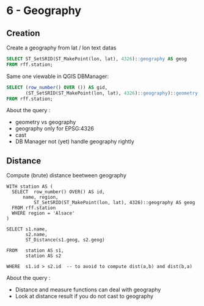 6 - Geography
=============

Creation
--------

Create a geography from lat / lon text datas 

```SQL
SELECT ST_SetSRID(ST_MakePoint(lon, lat), 4326)::geography AS geog
FROM rff.station;
```

Same one viewable in QGIS DBManager:


```SQL
SELECT (row_number() OVER ()) AS gid,
       (ST_SetSRID(ST_MakePoint(lon, lat), 4326)::geography)::geometry AS geom
FROM rff.station;
```

About the query :
- geometry vs geography
- geography only for EPSG:4326
- cast 
- DB Manager not (yet) handle geography rightly

Distance
--------

Compute (brute) distance beetween geography

```
WITH station AS (
  SELECT  row_number() OVER() AS id,
	  name, region,
          ST_SetSRID(ST_MakePoint(lon, lat), 4326)::geography AS geog
  FROM rff.station
  WHERE region = 'Alsace'
)

SELECT s1.name, 
       s2.name, 
       ST_Distance(s1.geog, s2.geog)

FROM   station AS s1, 
       station AS s2 

WHERE  s1.id > s2.id  -- to avoid to compute dist(a,b) and dist(b,a)
```


About the query :
- Distance and measure functions can deal with geography
- Look at distance result if you do not cast to geography


